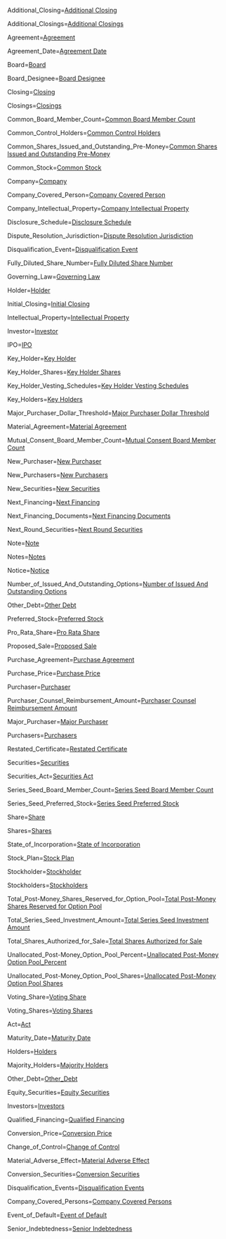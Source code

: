Additional_Closing=<a href='#Def.Additional_Closing.Sec' class='definedterm'>Additional Closing</a>

Additional_Closings=<a href='#Def.Additional_Closing.Sec' class='definedterm'>Additional Closings</a>

Agreement=<a href='#Def.Agreement.Sec' class='definedterm'>Agreement</a>

Agreement_Date=<a href='#Def.Agreement_Date.Sec' class='definedterm'>Agreement Date</a>

Board=<a href='#Def.Board.Sec' class='definedterm'>Board</a>

Board_Designee=<a href='#Def.Board_Designee.Sec' class='definedterm'>Board Designee</a>

Closing=<a href='#Def.Closing.Sec' class='definedterm'>Closing</a>

Closings=<a href='#Def.Closing.Sec' class='definedterm'>Closings</a>

Common_Board_Member_Count=<a href='#Def.Common_Board_Member_Count.Sec' class='definedterm'>Common Board Member Count</a>

Common_Control_Holders=<a href='#Def.Common_Control_Holders.Sec' class='definedterm'>Common Control Holders</a>

Common_Shares_Issued_and_Outstanding_Pre-Money=<a href='#Def.Common_Shares_Issued_and_Outstanding_Pre-Money.Sec' class='definedterm'>Common Shares Issued and Outstanding Pre-Money</a>

Common_Stock=<a href='#Def.Common_Stock.Sec' class='definedterm'>Common Stock</a>

Company=<a href='#Def.Company.Sec' class='definedterm'>Company</a>

Company_Covered_Person=<a href='#Def.Company_Covered_Person.Sec' class='definedterm'>Company Covered Person</a>

Company_Intellectual_Property=<a href='#Def.Company_Intellectual_Property.Sec' class='definedterm'>Company Intellectual Property</a>

Disclosure_Schedule=<a href='#Def.Disclosure_Schedule.Sec' class='definedterm'>Disclosure Schedule</a>

Dispute_Resolution_Jurisdiction=<a href='#Def.Dispute_Resolution_Jurisdiction.Sec' class='definedterm'>Dispute Resolution Jurisdiction</a>

Disqualification_Event=<a href='#Def.Disqualification_Event.Sec' class='definedterm'>Disqualification Event</a>

Fully_Diluted_Share_Number=<a href='#Def.Fully_Diluted_Share_Number.Sec' class='definedterm'>Fully Diluted Share Number</a>

Governing_Law=<a href='#Def.Governing_Law.Sec' class='definedterm'>Governing Law</a>

Holder=<a href='#Def.Holder.Sec' class='definedterm'>Holder</a>

Initial_Closing=<a href='#Def.Initial_Closing.Sec' class='definedterm'>Initial Closing</a>

Intellectual_Property=<a href='#Def.Intellectual_Property.Sec' class='definedterm'>Intellectual Property</a>

Investor=<a href='#Def.Investor.Sec' class='definedterm'>Investor</a>

IPO=<a href='#Def.IPO.Sec' class='definedterm'>IPO</a>

Key_Holder=<a href='#Def.Key_Holder.Sec' class='definedterm'>Key Holder</a>

Key_Holder_Shares=<a href='#Def.Key_Holder_Shares.Sec' class='definedterm'>Key Holder Shares</a>

Key_Holder_Vesting_Schedules=<a href='#Def.Key_Holder_Vesting_Schedules.Sec' class='definedterm'>Key Holder Vesting Schedules</a>

Key_Holders=<a href='#Def.Key_Holder.Sec' class='definedterm'>Key Holders</a>

Major_Purchaser_Dollar_Threshold=<a href='#Def.Major_Purchaser_Dollar_Threshold.Sec' class='definedterm'>Major Purchaser Dollar Threshold</a>

Material_Agreement=<a href='#Def.Material_Agreement.Sec' class='definedterm'>Material Agreement</a>

Mutual_Consent_Board_Member_Count=<a href='#Def.Mutual_Consent_Board_Member_Count.Sec' class='definedterm'>Mutual Consent Board Member Count</a>

New_Purchaser=<a href='#Def.New_Purchaser.Sec' class='definedterm'>New Purchaser</a>

New_Purchasers=<a href='#Def.New_Purchaser.Sec' class='definedterm'>New Purchasers</a>

New_Securities=<a href='#Def.New_Securities.Sec' class='definedterm'>New Securities</a>

Next_Financing=<a href='#Def.Next_Financing.Sec' class='definedterm'>Next Financing</a>

Next_Financing_Documents=<a href='#Def.Next_Financing_Documents.Sec' class='definedterm'>Next Financing Documents</a>

Next_Round_Securities=<a href='#Def.Next_Round_Securities.Sec' class='definedterm'>Next Round Securities</a>

Note=<a href='#Def.Note.Sec' class='definedterm'>Note</a>

Notes=<a href='#Def.Note.Sec' class='definedterm'>Notes</a>

Notice=<a href='#Def.Notice.Sec' class='definedterm'>Notice</a>

Number_of_Issued_And_Outstanding_Options=<a href='#Def.Number_of_Issued_And_Outstanding_Options.Sec' class='definedterm'>Number of Issued And Outstanding Options</a>

Other_Debt=<a href='#Def.Other_Debt.Sec' class='definedterm'>Other Debt</a>

Preferred_Stock=<a href='#Def.Preferred_Stock.Sec' class='definedterm'>Preferred Stock</a>

Pro_Rata_Share=<a href='#Def.Pro_Rata_Share.Sec' class='definedterm'>Pro Rata Share</a>

Proposed_Sale=<a href='#Def.Proposed_Sale.Sec' class='definedterm'>Proposed Sale</a>

Purchase_Agreement=<a href='#Def.Purchase_Agreement.Sec' class='definedterm'>Purchase Agreement</a>

Purchase_Price=<a href='#Def.Purchase_Price.Sec' class='definedterm'>Purchase Price</a>

Purchaser=<a href='#Def.Purchaser.Sec' class='definedterm'>Purchaser</a>

Purchaser_Counsel_Reimbursement_Amount=<a href='#Def.Purchaser_Counsel_Reimbursement_Amount.Sec' class='definedterm'>Purchaser Counsel Reimbursement Amount</a>


Major_Purchaser=<a href='#Def.Major_Purchaser.Sec' class='definedterm'>Major Purchaser</a>

Purchasers=<a href='#Def.Purchaser.Sec' class='definedterm'>Purchasers</a>

Restated_Certificate=<a href='#Def.Restated_Certificate.Sec' class='definedterm'>Restated Certificate</a>

Securities=<a href='#Def.Securities.Sec' class='definedterm'>Securities</a>

Securities_Act=<a href='#Def.Securities_Act.Sec' class='definedterm'>Securities Act</a>

Series_Seed_Board_Member_Count=<a href='#Def.Series_Seed_Board_Member_Count.Sec' class='definedterm'>Series Seed Board Member Count</a>

Series_Seed_Preferred_Stock=<a href='#Def.Series_Seed_Preferred_Stock.Sec' class='definedterm'>Series Seed Preferred Stock</a>

Share=<a href='#Def.Share.Sec' class='definedterm'>Share</a>

Shares=<a href='#Def.Share.Sec' class='definedterm'>Shares</a>

State_of_Incorporation=<a href='#Def.State_of_Incorporation.Sec' class='definedterm'>State of Incorporation</a>

Stock_Plan=<a href='#Def.Stock_Plan.Sec' class='definedterm'>Stock Plan</a>

Stockholder=<a href='#Def.Stockholder.Sec' class='definedterm'>Stockholder</a>

Stockholders=<a href='#Def.Stockholder.Sec' class='definedterm'>Stockholders</a>

Total_Post-Money_Shares_Reserved_for_Option_Pool=<a href='#Def.Total_Post-Money_Shares_Reserved_for_Option_Pool.Sec' class='definedterm'>Total Post-Money Shares Reserved for Option Pool</a>

Total_Series_Seed_Investment_Amount=<a href='#Def.Total_Series_Seed_Investment_Amount.Sec' class='definedterm'>Total Series Seed Investment Amount</a>

Total_Shares_Authorized_for_Sale=<a href='#Def.Total_Shares_Authorized_for_Sale.Sec' class='definedterm'>Total Shares Authorized for Sale</a>

Unallocated_Post-Money_Option_Pool_Percent=<a href='#Def.Unallocated_Post-Money_Option_Pool_Percent.Sec' class='definedterm'>Unallocated Post-Money Option Pool_Percent</a>

Unallocated_Post-Money_Option_Pool_Shares=<a href='#Def.Unallocated_Post-Money_Option_Pool_Shares.Sec' class='definedterm'>Unallocated Post-Money Option Pool Shares</a>

Voting_Share=<a href='#Def.Voting_Share.Sec' class='definedterm'>Voting Share</a>

Voting_Shares=<a href='#Def.Voting_Share.Sec' class='definedterm'>Voting Shares</a>




Act=<a href='#Def.Act.Sec' class='definedterm'>Act</a>

Maturity_Date=<a href='#Def.Maturity_Date.Sec' class='definedterm'>Maturity Date</a>

Holders=<a href='#Def.Holders.Sec' class='definedterm'>Holders</a>

Majority_Holders=<a href='#Def.Majority_Holders.Sec' class='definedterm'>Majority Holders</a>

Other_Debt=<a href='#Def.Other_Debt.Sec' class='definedterm'>Other_Debt</a>

Equity_Securities=<a href='#Def.Equity_Securities.Sec' class='definedterm'>Equity Securities</a>

Investors=<a href='#Def.Investors.Sec' class='definedterm'>Investors</a>

Qualified_Financing=<a href='#Def.Qualified_Financing.Sec' class='definedterm'>Qualified Financing</a>

Conversion_Price=<a href='#Def.Conversion_Price.Sec' class='definedterm'>Conversion Price</a>

Change_of_Control=<a href='#Def.Change_of_Control.Sec' class='definedterm'>Change of Control</a>

Material_Adverse_Effect=<a href='#Def.Material_Adverse_Effect.Sec' class='definedterm'>Material Adverse Effect</a>

Conversion_Securities=<a href='#Def.Conversion_Securities.Sec' class='definedterm'>Conversion Securities</a>

Disqualification_Events=<a href='#Def.Disqualification_Events.Sec' class='definedterm'>Disqualification Events</a>

Company_Covered_Persons=<a href='#Def.Company_Covered_Persons.Sec' class='definedterm'>Company Covered Persons</a>

Event_of_Default=<a href='#Def.Event_of_Default.Sec' class='definedterm'>Event of Default</a>

Senior_Indebtedness=<a href='#Def.Senior_Indebtedness.Sec' class='definedterm'>Senior Indebtedness</a>
